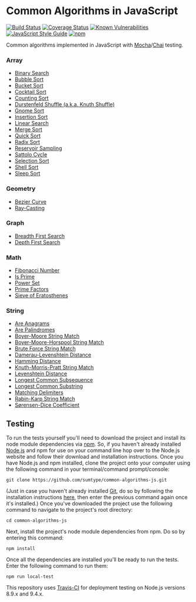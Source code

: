 # Common Algorithms in JavaScript

[![Build Status](https://travis-ci.org/sumtype/common-algorithms-js.svg?branch=master)](https://travis-ci.org/sumtype/common-algorithms-js) [![Coverage Status](https://coveralls.io/repos/github/sumtype/common-algorithms-js/badge.svg?branch=master)](https://coveralls.io/github/sumtype/common-algorithms-js?branch=master) [![Known Vulnerabilities](https://snyk.io/test/github/sumtype/common-algorithms-js/badge.svg)](https://snyk.io/test/github/sumtype/common-algorithms-js) [![JavaScript Style Guide](https://img.shields.io/badge/code_style-standard-brightgreen.svg)](https://standardjs.com) [![npm](https://img.shields.io/npm/dt/common-algorithms-js.svg)](https://www.npmjs.com/package/common-algorithms-js)

Common algorithms implemented in JavaScript with [Mocha](https://mochajs.org/)/[Chai](http://chaijs.com/) testing.

### Array

* [Binary Search](https://github.com/sumtype/common-algorithms-js/blob/master/algorithms/binarySearch.js)
* [Bubble Sort](https://github.com/sumtype/common-algorithms-js/blob/master/algorithms/bubbleSort.js)
* [Bucket Sort](https://github.com/sumtype/common-algorithms-js/blob/master/algorithms/bucketSort.js)
* [Cocktail Sort](https://github.com/sumtype/common-algorithms-js/blob/master/algorithms/cocktailSort.js)
* [Counting Sort](https://github.com/sumtype/common-algorithms-js/blob/master/algorithms/countingSort.js)
* [Durstenfeld Shuffle (a.k.a. Knuth Shuffle)](https://github.com/sumtype/common-algorithms-js/blob/master/algorithms/durstenfeldShuffle.js)
* [Gnome Sort](https://github.com/sumtype/common-algorithms-js/blob/master/algorithms/gnomeSort.js)
* [Insertion Sort](https://github.com/sumtype/common-algorithms-js/blob/master/algorithms/insertionSort.js)
* [Linear Search](https://github.com/sumtype/common-algorithms-js/blob/master/algorithms/linearSearch.js)
* [Merge Sort](https://github.com/sumtype/common-algorithms-js/blob/master/algorithms/mergeSort.js)
* [Quick Sort](https://github.com/sumtype/common-algorithms-js/blob/master/algorithms/quickSort.js)
* [Radix Sort](https://github.com/sumtype/common-algorithms-js/blob/master/algorithms/radixSort.js)
* [Reservoir Sampling](https://github.com/sumtype/common-algorithms-js/blob/master/algorithms/reservoirSampling.js)
* [Sattolo Cycle](https://github.com/sumtype/common-algorithms-js/blob/master/algorithms/sattoloCycle.js)
* [Selection Sort](https://github.com/sumtype/common-algorithms-js/blob/master/algorithms/selectionSort.js)
* [Shell Sort](https://github.com/sumtype/common-algorithms-js/blob/master/algorithms/shellSort.js)
* [Sleep Sort](https://github.com/sumtype/common-algorithms-js/blob/master/algorithms/sleepSort.js)

### Geometry

* [Bezier Curve](https://github.com/sumtype/common-algorithms-js/blob/master/algorithms/bezierCurve.js)
* [Ray-Casting](https://github.com/sumtype/common-algorithms-js/blob/master/algorithms/rayCasting.js)

### Graph

* [Breadth First Search](https://github.com/sumtype/common-algorithms-js/blob/master/algorithms/breadthFirstSearch.js)
* [Depth First Search](https://github.com/sumtype/common-algorithms-js/blob/master/algorithms/depthFirstSearch.js)

### Math

* [Fibonacci Number](https://github.com/sumtype/common-algorithms-js/blob/master/algorithms/fibonacciNumber.js)
* [Is Prime](https://github.com/sumtype/common-algorithms-js/blob/master/algorithms/isPrime.js)
* [Power Set](https://github.com/sumtype/common-algorithms-js/blob/master/algorithms/powerSet.js)
* [Prime Factors](https://github.com/sumtype/common-algorithms-js/blob/master/algorithms/primeFactors.js)
* [Sieve of Eratosthenes](https://github.com/sumtype/common-algorithms-js/blob/master/algorithms/sieveOfEratosthenes.js)

### String

* [Are Anagrams](https://github.com/sumtype/common-algorithms-js/blob/master/algorithms/areAnagrams.js)
* [Are Palindromes](https://github.com/sumtype/common-algorithms-js/blob/master/algorithms/arePalindromes.js)
* [Boyer-Moore String Match](https://github.com/sumtype/common-algorithms-js/blob/master/algorithms/boyerMooreStringMatch.js)
* [Boyer-Moore-Horspool String Match](https://github.com/sumtype/common-algorithms-js/blob/master/algorithms/boyerMooreHorspoolStringMatch.js)
* [Brute Force String Match](https://github.com/sumtype/common-algorithms-js/blob/master/algorithms/bruteForceStringMatch.js)
* [Damerau-Levenshtein Distance](https://github.com/sumtype/common-algorithms-js/blob/master/algorithms/damerauLevenshteinDistance.js)
* [Hamming Distance](https://github.com/sumtype/common-algorithms-js/blob/master/algorithms/hammingDistance.js)
* [Knuth-Morris-Pratt String Match](https://github.com/sumtype/common-algorithms-js/blob/master/algorithms/knuthMorrisPrattStringMatch.js)
* [Levenshtein Distance](https://github.com/sumtype/common-algorithms-js/blob/master/algorithms/levenshteinDistance.js)
* [Longest Common Subsequence](https://github.com/sumtype/common-algorithms-js/blob/master/algorithms/longestCommonSubsequence.js)
* [Longest Common Substring](https://github.com/sumtype/common-algorithms-js/blob/master/algorithms/longestCommonSubstring.js)
* [Matching Delimiters](https://github.com/sumtype/common-algorithms-js/blob/master/algorithms/matchingDelimiters.js)
* [Rabin-Karp String Match](https://github.com/sumtype/common-algorithms-js/blob/master/algorithms/rabinKarpStringMatch.js)
* [Sørensen-Dice Coefficient](https://github.com/sumtype/common-algorithms-js/blob/master/algorithms/sorensenDiceCoefficient.js)

## Testing

To run the tests yourself you'll need to download the project and install its node module dependencies via [npm](https://www.npmjs.com/).  So, if you haven't already installed [Node.js](https://nodejs.org/) and npm for use on your command line hop over to the Node.js website and follow their download and installation instructions.  Once you have Node.js and npm installed, clone the project onto your computer using the following command in your terminal/command prompt/console:

`git clone https://github.com/sumtype/common-algorithms-js.git`

(Just in case you haven't already installed [Git](https://git-scm.com/), do so by following the installation instructions [here](https://git-scm.com/book/en/v2/Getting-Started-Installing-Git), then enter the previous command again once it's installed.)  Once you've downloaded the project use the following command to navigate to the project's root directory:

`cd common-algorithms-js`

Next, install the project's node module dependencies from npm.  Do so by entering this command:

`npm install`

Once all the dependencies are installed you'll be ready to run the tests.  Enter the following command to run them:

`npm run local-test`

This repository uses [Travis-CI](https://travis-ci.org/sumtype/common-algorithms-js) for deployment testing on Node.js versions 8.9.x and 9.4.x.
